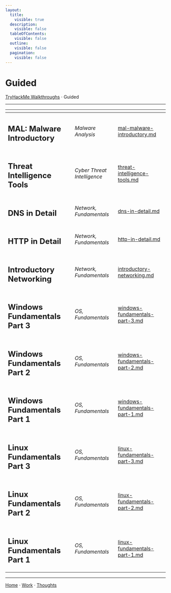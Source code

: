 ```yaml
---
layout:
  title:
    visible: true
  description:
    visible: false
  tableOfContents:
    visible: false
  outline:
    visible: false
  pagination:
    visible: false
---
```


# Guided

[TryHackMe Walkthroughs](../) ⋅ Guided

***

<table data-view="cards"><thead><tr><th></th><th></th><th data-hidden data-card-target data-type="content-ref"></th></tr></thead><tbody><tr><td><h2>MAL: Malware Introductory</h2></td><td><em>Malware Analysis</em></td><td><a href="mal-malware-introductory.md">mal-malware-introductory.md</a></td></tr><tr><td><h2>Threat Intelligence Tools</h2></td><td><em>Cyber Threat Intelligence</em></td><td><a href="threat-intelligence-tools.md">threat-intelligence-tools.md</a></td></tr><tr><td><h2>DNS in Detail</h2></td><td><em>Network, Fundamentals</em></td><td><a href="dns-in-detail.md">dns-in-detail.md</a></td></tr><tr><td><h2>HTTP in Detail</h2></td><td><em>Network, Fundamentals</em></td><td><a href="http-in-detail.md">http-in-detail.md</a></td></tr><tr><td><h2>Introductory Networking</h2></td><td><em>Network, Fundamentals</em></td><td><a href="introductory-networking.md">introductory-networking.md</a></td></tr><tr><td><h2>Windows Fundamentals Part 3</h2></td><td><em>OS, Fundamentals</em></td><td><a href="windows-fundamentals-part-3.md">windows-fundamentals-part-3.md</a></td></tr><tr><td><h2>Windows Fundamentals Part 2</h2></td><td><em>OS, Fundamentals</em></td><td><a href="windows-fundamentals-part-2.md">windows-fundamentals-part-2.md</a></td></tr><tr><td><h2>Windows Fundamentals Part 1</h2></td><td><em>OS, Fundamentals</em></td><td><a href="windows-fundamentals-part-1.md">windows-fundamentals-part-1.md</a></td></tr><tr><td><h2>Linux Fundamentals Part 3</h2></td><td><em>OS, Fundamentals</em></td><td><a href="linux-fundamentals-part-3.md">linux-fundamentals-part-3.md</a></td></tr><tr><td><h2>Linux Fundamentals Part 2</h2></td><td><em>OS, Fundamentals</em></td><td><a href="linux-fundamentals-part-2.md">linux-fundamentals-part-2.md</a></td></tr><tr><td><h2>Linux Fundamentals Part 1</h2></td><td><em>OS, Fundamentals</em></td><td><a href="linux-fundamentals-part-1.md">linux-fundamentals-part-1.md</a></td></tr></tbody></table>

***

[Home](https://app.gitbook.com/o/0kO27okC5uVB9ALX3rho/s/036xtfEIzcEdGegONXWM/) ⋅ [Work](https://app.gitbook.com/o/0kO27okC5uVB9ALX3rho/s/WaFS755Q4sf02CxLcghQ/) ⋅ [Thoughts](https://app.gitbook.com/o/0kO27okC5uVB9ALX3rho/s/s4QQPMntQ25hmJToKSOu/)
